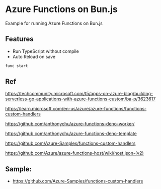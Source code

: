 # Azure Functions on Bun.js

Example for running Azure Functions on Bun.js

## Features
- Run TypeScript without compile
- Auto Reload on save

```bash
func start
```

## Ref

https://techcommunity.microsoft.com/t5/apps-on-azure-blog/building-serverless-go-applications-with-azure-functions-custom/ba-p/3623617

https://learn.microsoft.com/en-us/azure/azure-functions/functions-custom-handlers

https://github.com/anthonychu/azure-functions-deno-worker/

https://github.com/anthonychu/azure-functions-deno-template

https://github.com/Azure-Samples/functions-custom-handlers


https://github.com/Azure/azure-functions-host/wiki/host.json-(v2)

## Sample:
- https://github.com/Azure-Samples/functions-custom-handlers

